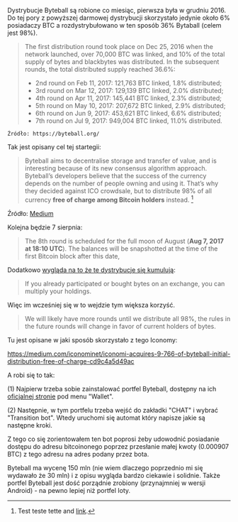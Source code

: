 Dystrybucje Byteball są robione co miesiąc, pierwsza była w grudniu 2016. Do tej pory z powyższej darmowej dystrybucji skorzystało jedynie około 6% posiadaczy BTC a rozdystrybułowano w ten sposób 36% Bytaball (celem jest 98%).

> The first distribution round took place on Dec 25, 2016 when the network launched, over 70,000 BTC was linked, and 10% of the total supply of bytes and blackbytes was distributed. In the subsequent rounds, the total distributed supply reached 36.6%:
>
> - 2nd round on Feb 11, 2017: 121,763 BTC linked, 1.8% distributed;
> - 3rd round on Mar 12, 2017: 129,139 BTC linked, 2.0% distributed;
> - 4th round on Apr 11, 2017: 145,441 BTC linked, 2.3% distributed;
> - 5th round on May 10, 2017: 207,672 BTC linked, 2.9% distributed;
> - 6th round on Jun 9, 2017: 453,621 BTC linked, 6.6% distributed;
> - 7th round on Jul 9, 2017: 949,004 BTC linked, 11.0% distributed.

`Źródło: https://byteball.org/`

Tak jest opisany cel tej startegii:

> Byteball aims to decentralise storage and transfer of value, and is interesting because of its new consensus algorithm approach. Byteball’s developers believe that the success of the currency depends on the number of people owning and using it. That’s why they decided against ICO crowdsale, but to distribute 98% of all currency **free of charge among Bitcoin holders** instead. [^footnote]

[^footnote]: Test teste tette and [link](https://google.com).



Źródło: [Medium](https://medium.com/iconominet/iconomi-acquires-9-766-of-byteball-initial-distribution-free-of-charge-cd9c4a5d49ac)



Kolejna będzie 7 sierpnia:

> The 8th round is scheduled for the full moon of August (**Aug 7, 2017 at 18:10 UTC**). The balances will be snapshotted at the time of the first Bitcoin block after this date,



Dodatkowo [wygląda na to że te dystrybucje się kumulują](http://dailybyteball.blogspot.com/2017/05/participation-in-byteball-distribution.html):

> If you already participated or bought bytes on an exchange, you can multiply your holdings. 

Więc im wcześniej się w to wejdzie tym większa korzyść.

> We will likely have more rounds until we distribute all 98%, the rules in the future rounds will change in favor of current holders of bytes.

Tu jest opisane w jaki sposób skorzystało z tego Iconomy:

https://medium.com/iconominet/iconomi-acquires-9-766-of-byteball-initial-distribution-free-of-charge-cd9c4a5d49ac

A robi się to tak:

(1) Najpierw trzeba sobie zainstalować portfel Byteball, dostępny na ich [oficjalnej stronie](https://byteball.org/) pod menu "Wallet".

(2) Następnie, w tym portfelu trzeba wejść do zakładki "CHAT" i wybrać "Transition bot". Wtedy uruchomi się automat który napisze jakie są następne kroki. 

Z tego co się zorientowałem ten bot poprosi żeby udowodnić posiadanie dostępu do adresu bitcoinonego poprzez przesłanie małej kwoty (0.000907 BTC) z tego adresu na adres podany przez bota.

Byteball ma wycenę 150 mln (nie wiem dlaczego poprzednio mi się wydawało że 30 mln) i z opisu wygląda bardzo ciekawie i solidnie. Także portfel Byteball jest dość porządnie zrobiony (przynajmniej w wersji Android) - na pewno lepiej niż portfel Ioty.